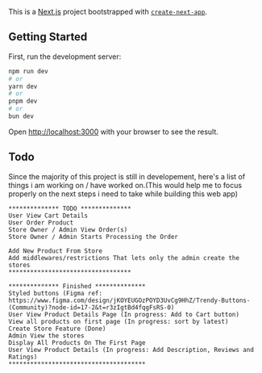 This is a [Next.js](https://nextjs.org/) project bootstrapped with [`create-next-app`](https://github.com/vercel/next.js/tree/canary/packages/create-next-app).

## Getting Started

First, run the development server:

```bash
npm run dev
# or
yarn dev
# or
pnpm dev
# or
bun dev
```

Open [http://localhost:3000](http://localhost:3000) with your browser to see the result.

## Todo

Since the majority of this project is still in developement, here's a list of things i am working on / have worked on.(This would help me to focus properly on the next steps i need to take while building this web app)

```
************** TODO **************
User View Cart Details
User Order Product
Store Owner / Admin View Order(s)
Store Owner / Admin Starts Processing the Order

Add New Product From Store
Add middlewares/restrictions That lets only the admin create the stores
**********************************

************** Finished **************
Styled buttons (Figma ref: https://www.figma.com/design/jKOYEUGOzPOYD3UvCg9HhZ/Trendy-Buttons-(Community)?node-id=17-2&t=r3zIgtBd4fqgFsRS-0)
User View Product Details Page (In progress: Add to Cart button)
View all products on first page (In progress: sort by latest)
Create Store Feature (Done)
Admin View the stores
Display All Products On The First Page
User View Product Details (In progress: Add Description, Reviews and Ratings)
**************************************
```
